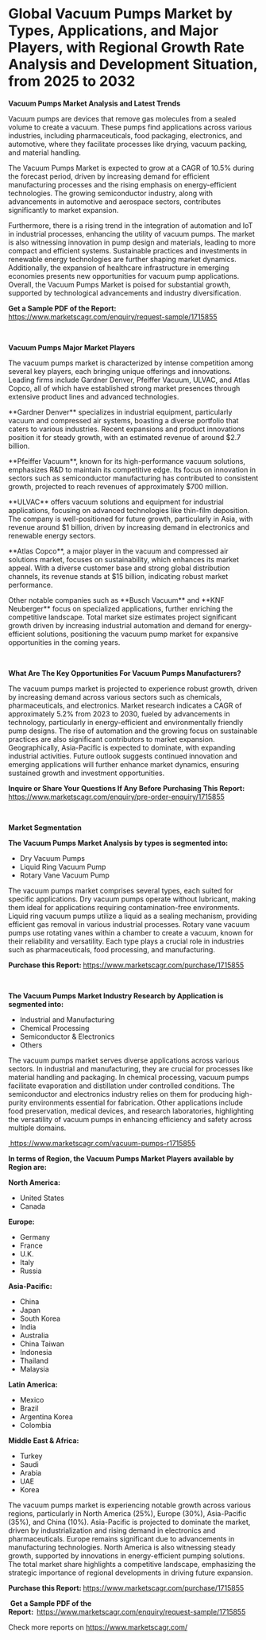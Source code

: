<p><h1>Global Vacuum Pumps Market by Types, Applications, and Major Players, with Regional Growth Rate Analysis and Development Situation, from 2025 to 2032</h1></p><p><strong>Vacuum Pumps Market Analysis and Latest Trends</strong></p>
<p><p>Vacuum pumps are devices that remove gas molecules from a sealed volume to create a vacuum. These pumps find applications across various industries, including pharmaceuticals, food packaging, electronics, and automotive, where they facilitate processes like drying, vacuum packing, and material handling.</p><p>The Vacuum Pumps Market is expected to grow at a CAGR of 10.5% during the forecast period, driven by increasing demand for efficient manufacturing processes and the rising emphasis on energy-efficient technologies. The growing semiconductor industry, along with advancements in automotive and aerospace sectors, contributes significantly to market expansion. </p><p>Furthermore, there is a rising trend in the integration of automation and IoT in industrial processes, enhancing the utility of vacuum pumps. The market is also witnessing innovation in pump design and materials, leading to more compact and efficient systems. Sustainable practices and investments in renewable energy technologies are further shaping market dynamics. Additionally, the expansion of healthcare infrastructure in emerging economies presents new opportunities for vacuum pump applications. Overall, the Vacuum Pumps Market is poised for substantial growth, supported by technological advancements and industry diversification.</p></p>
<p><strong>Get a Sample PDF of the Report:&nbsp;</strong> <a href="https://www.marketscagr.com/enquiry/request-sample/1715855?utm_campaign=2650&utm_medium=2&utm_source=Github&utm_content=ia&utm_term=28032025&utm_id=vacuum-pumps">https://www.marketscagr.com/enquiry/request-sample/1715855</a></p>
<p>&nbsp;</p>
<p><strong>Vacuum Pumps Major Market Players</strong></p>
<p><p>The vacuum pumps market is characterized by intense competition among several key players, each bringing unique offerings and innovations. Leading firms include Gardner Denver, Pfeiffer Vacuum, ULVAC, and Atlas Copco, all of which have established strong market presences through extensive product lines and advanced technologies.</p><p>**Gardner Denver** specializes in industrial equipment, particularly vacuum and compressed air systems, boasting a diverse portfolio that caters to various industries. Recent expansions and product innovations position it for steady growth, with an estimated revenue of around $2.7 billion.</p><p>**Pfeiffer Vacuum**, known for its high-performance vacuum solutions, emphasizes R&D to maintain its competitive edge. Its focus on innovation in sectors such as semiconductor manufacturing has contributed to consistent growth, projected to reach revenues of approximately $700 million.</p><p>**ULVAC** offers vacuum solutions and equipment for industrial applications, focusing on advanced technologies like thin-film deposition. The company is well-positioned for future growth, particularly in Asia, with revenue around $1 billion, driven by increasing demand in electronics and renewable energy sectors.</p><p>**Atlas Copco**, a major player in the vacuum and compressed air solutions market, focuses on sustainability, which enhances its market appeal. With a diverse customer base and strong global distribution channels, its revenue stands at $15 billion, indicating robust market performance.</p><p>Other notable companies such as **Busch Vacuum** and **KNF Neuberger** focus on specialized applications, further enriching the competitive landscape. Total market size estimates project significant growth driven by increasing industrial automation and demand for energy-efficient solutions, positioning the vacuum pump market for expansive opportunities in the coming years.</p></p>
<p>&nbsp;</p>
<p><strong>What Are The Key Opportunities For Vacuum Pumps Manufacturers?</strong></p>
<p><p>The vacuum pumps market is projected to experience robust growth, driven by increasing demand across various sectors such as chemicals, pharmaceuticals, and electronics. Market research indicates a CAGR of approximately 5.2% from 2023 to 2030, fueled by advancements in technology, particularly in energy-efficient and environmentally friendly pump designs. The rise of automation and the growing focus on sustainable practices are also significant contributors to market expansion. Geographically, Asia-Pacific is expected to dominate, with expanding industrial activities. Future outlook suggests continued innovation and emerging applications will further enhance market dynamics, ensuring sustained growth and investment opportunities.</p></p>
<p><strong>Inquire or Share Your Questions If Any Before Purchasing This Report:</strong> <a href="https://www.marketscagr.com/enquiry/pre-order-enquiry/1715855?utm_campaign=2650&utm_medium=2&utm_source=Github&utm_content=ia&utm_term=28032025&utm_id=vacuum-pumps">https://www.marketscagr.com/enquiry/pre-order-enquiry/1715855</a></p>
<p>&nbsp;</p>
<p><strong>Market Segmentation</strong></p>
<p><strong>The Vacuum Pumps Market Analysis by types is segmented into:</strong></p>
<p><ul><li>Dry Vacuum Pumps</li><li>Liquid Ring Vacuum Pump</li><li>Rotary Vane Vacuum Pump</li></ul></p>
<p><p>The vacuum pumps market comprises several types, each suited for specific applications. Dry vacuum pumps operate without lubricant, making them ideal for applications requiring contamination-free environments. Liquid ring vacuum pumps utilize a liquid as a sealing mechanism, providing efficient gas removal in various industrial processes. Rotary vane vacuum pumps use rotating vanes within a chamber to create a vacuum, known for their reliability and versatility. Each type plays a crucial role in industries such as pharmaceuticals, food processing, and manufacturing.</p></p>
<p><strong>Purchase this Report:&nbsp;</strong><a href="https://www.marketscagr.com/purchase/1715855?utm_campaign=2650&utm_medium=2&utm_source=Github&utm_content=ia&utm_term=28032025&utm_id=vacuum-pumps">https://www.marketscagr.com/purchase/1715855</a></p>
<p>&nbsp;</p>
<p><strong>The Vacuum Pumps Market Industry Research by Application is segmented into:</strong></p>
<p><ul><li>Industrial and Manufacturing</li><li>Chemical Processing</li><li>Semiconductor & Electronics</li><li>Others</li></ul></p>
<p><p>The vacuum pumps market serves diverse applications across various sectors. In industrial and manufacturing, they are crucial for processes like material handling and packaging. In chemical processing, vacuum pumps facilitate evaporation and distillation under controlled conditions. The semiconductor and electronics industry relies on them for producing high-purity environments essential for fabrication. Other applications include food preservation, medical devices, and research laboratories, highlighting the versatility of vacuum pumps in enhancing efficiency and safety across multiple domains.</p></p>
<p><a href="https://www.marketscagr.com/vacuum-pumps-r1715855?utm_campaign=2650&utm_medium=2&utm_source=Github&utm_content=ia&utm_term=28032025&utm_id=vacuum-pumps">&nbsp;https://www.marketscagr.com/vacuum-pumps-r1715855</a></p>
<p><strong>In terms of Region, the Vacuum Pumps Market Players available by Region are:</strong></p>
<p>
    <p> <strong> North America: </strong>
        <ul>
            <li>United States</li>
            <li>Canada</li>
        </ul>
        </p> 
    <p> <strong> Europe: </strong>
        <ul>
            <li>Germany</li>
            <li>France</li>
            <li>U.K.</li>
            <li>Italy</li>
            <li>Russia</li>
        </ul>
        </p> 
    <p> <strong> Asia-Pacific: </strong>
        <ul>
            <li>China</li>
            <li>Japan</li>
            <li>South Korea</li>
            <li>India</li>
            <li>Australia</li>
            <li>China Taiwan</li>
            <li>Indonesia</li>
            <li>Thailand</li>
            <li>Malaysia</li>
        </ul>
        </p> 
    <p> <strong> Latin America: </strong>
        <ul>
            <li>Mexico</li>
            <li>Brazil</li>
            <li>Argentina Korea</li>
            <li>Colombia</li>
        </ul>
        </p> 
    <p> <strong> Middle East & Africa: </strong>
        <ul>
            <li>Turkey</li>
            <li>Saudi</li>
            <li>Arabia</li>
            <li>UAE</li>
            <li>Korea</li>
        </ul>
    </p>
    </p>
<p><p>The vacuum pumps market is experiencing notable growth across various regions, particularly in North America (25%), Europe (30%), Asia-Pacific (35%), and China (10%). Asia-Pacific is projected to dominate the market, driven by industrialization and rising demand in electronics and pharmaceuticals. Europe remains significant due to advancements in manufacturing technologies. North America is also witnessing steady growth, supported by innovations in energy-efficient pumping solutions. The total market share highlights a competitive landscape, emphasizing the strategic importance of regional developments in driving future expansion.</p></p>
<p><strong>Purchase this Report: </strong><a href="https://www.marketscagr.com/purchase/1715855?utm_campaign=2650&utm_medium=2&utm_source=Github&utm_content=ia&utm_term=28032025&utm_id=vacuum-pumps">https://www.marketscagr.com/purchase/1715855</a></p>
<p>&nbsp;<strong>Get a Sample PDF of the Report:&nbsp;&nbsp;</strong><a href="https://www.marketscagr.com/enquiry/request-sample/1715855?utm_campaign=2650&utm_medium=2&utm_source=Github&utm_content=ia&utm_term=28032025&utm_id=vacuum-pumps">https://www.marketscagr.com/enquiry/request-sample/1715855</a></p>
<p><strong></strong></p>
<p>Check more reports on <a href="https://www.marketscagr.com/?utm_campaign=2650&utm_medium=2&utm_source=Github&utm_content=ia&utm_term=28032025&utm_id=vacuum-pumps">https://www.marketscagr.com/</a></p>